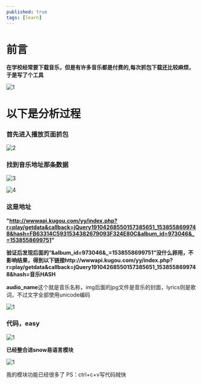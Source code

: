 ```yaml
---
published: true
tags: [learn]
---
```


# 前言

**在学校经常要下载音乐，但是有许多音乐都是付费的,每次抓包下载还比较麻烦，于是写了个工具**

![1](http://imgsrc.baidu.com/forum/pic/item/0a46f21fbe096b6363f2ce5d01338744eaf8acd0.jpg)

# 以下是分析过程

### 首先进入播放页面抓包

![2](http://imgsrc.baidu.com/forum/pic/item/2834349b033b5bb56d86b3f33bd3d539b600bc6e.jpg)

### 找到音乐地址那条数据

![3](http://imgsrc.baidu.com/forum/pic/item/b31c8701a18b87d6440b38120a0828381f30fd76.jpg)

![4](http://imgsrc.baidu.com/forum/pic/item/19d8bc3eb13533fa7eb60123a5d3fd1f41345bbf.jpg)

### 这是地址

**"http://wwwapi.kugou.com/yy/index.php?r=play/getdata&callback=jQuery19104268550157385651_1538558699748&hash=FB63314C5931534382679093F324E80C&album_id=973046&_=1538558699751"**


**验证后发现后面的“&album_id=973046&_=1538558699751”没什么卵用，不影响结果，得到以下链接http://wwwapi.kugou.com/yy/index.php?r=play/getdata&callback=jQuery19104268550157385651_1538558699748&hash=音乐HASH**

**audio_name**这个就是音乐名称，img后面的jpg文件是音乐的封面，lyrics则是歌词，不过文字全部使用unicode编码

![1](http://imgsrc.baidu.com/forum/pic/item/d21b0ef41bd5ad6eff3df9e78ccb39dbb7fd3cf2.jpg)

### 代码，easy

![1](http://imgsrc.baidu.com/forum/pic/item/8701a18b87d6277fff2bae3525381f30e924fc86.jpg)

**已经整合进snow易语言模块**

![1](http://imgsrc.baidu.com/forum/pic/item/b912c8fcc3cec3fdea9a3b78db88d43f87942712.jpg)

我的模块功能已经很多了 PS：ctrl+c+v写代码贼快
